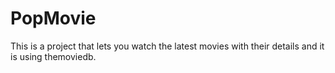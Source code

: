 # PopMovie
This is a project that lets you watch the latest movies with their details and it is using themoviedb.
